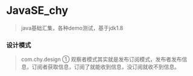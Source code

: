 # JavaSE_chy
> java基础汇集，各种demo测试，基于jdk1.8


### 设计模式
> com.chy.design 
> ① 观察者模式其实就是发布订阅模式，发布者发布信息，订阅者获取信息，订阅了就能收到信息，没订阅就收不到信息。
